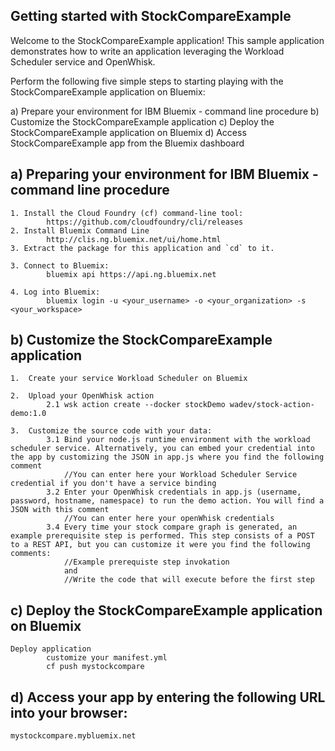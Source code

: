 Getting started with StockCompareExample
----------------------------------------------------
Welcome to the StockCompareExample application!
This sample application demonstrates how to write an application leveraging the Workload Scheduler service and OpenWhisk.

Perform the following five simple steps to starting playing with the StockCompareExample application on Bluemix:

a) Prepare your environment for IBM Bluemix - command line procedure
b) Customize the StockCompareExample application
c) Deploy the StockCompareExample application on Bluemix 
d) Access StockCompareExample app from the Bluemix dashboard


a) Preparing your environment for IBM Bluemix - command line procedure
------------------------------------------------------------------------
	1. Install the Cloud Foundry (cf) command-line tool:
			https://github.com/cloudfoundry/cli/releases
	2. Install Bluemix Command Line
			http://clis.ng.bluemix.net/ui/home.html
	3. Extract the package for this application and `cd` to it.

	3. Connect to Bluemix:
			bluemix api https://api.ng.bluemix.net

	4. Log into Bluemix:
			bluemix login -u <your_username> -o <your_organization> -s <your_workspace>

b)  Customize the StockCompareExample application
---------------------------------------------------------------------
	1.  Create your service Workload Scheduler on Bluemix
	
	2.	Upload your OpenWhisk action
			2.1	wsk action create --docker stockDemo wadev/stock-action-demo:1.0
			
	3.  Customize the source code with your data:
    		3.1 Bind your node.js runtime environment with the workload scheduler service. Alternatively, you can embed your credential into the app by customizing the JSON in app.js where you find the following comment
				//You can enter here your Workload Scheduler Service credential if you don't have a service binding
	       	3.2 Enter your OpenWhisk credentials in app.js (username, password, hostname, namespace) to run the demo action. You will find a JSON with this comment
				//You can enter here your openWhisk credentials
			3.4 Every time your stock compare graph is generated, an example prerequisite step is performed. This step consists of a POST to a REST API, but you can customize it were you find the following comments:
				//Example prerequiste step invokation
				and
				//Write the code that will execute before the first step
 
 
c) Deploy the StockCompareExample application on Bluemix 
------------------------------------------------------------------------	
	Deploy application
			customize your manifest.yml
			cf push mystockcompare
	


d) Access your app by entering the following URL into your browser:
---------------------------------------------------------------------

	mystockcompare.mybluemix.net

